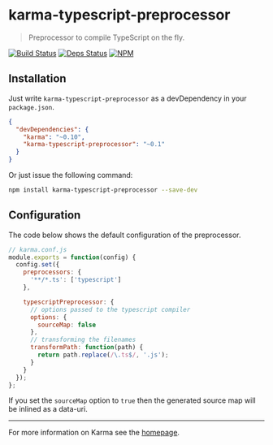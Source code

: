 # karma-typescript-preprocessor

> Preprocessor to compile TypeScript on the fly.

[![Build Status][buildstatus]][buildstatusurl] [![Deps Status][depstatus]][depstatusurl]
[![NPM][npm]](https://nodei.co/npm/karma-typescript-preprocessor/)

## Installation

Just write `karma-typescript-preprocessor` as a devDependency in your `package.json`.
```json
{
  "devDependencies": {
    "karma": "~0.10",
    "karma-typescript-preprocessor": "~0.1"
  }
}
```

Or just issue the following command:
```bash
npm install karma-typescript-preprocessor --save-dev
```

## Configuration

The code below shows the default configuration of the preprocessor.
```js
// karma.conf.js
module.exports = function(config) {
  config.set({
    preprocessors: {
      '**/*.ts': ['typescript']
    },

    typescriptPreprocessor: {
      // options passed to the typescript compiler
      options: {
        sourceMap: false
      },
      // transforming the filenames
      transformPath: function(path) {
        return path.replace(/\.ts$/, '.js');
      }
    }
  });
};
```

If you set the `sourceMap` option to `true` then the generated source map will be inlined as a data-uri.

----

For more information on Karma see the [homepage].

[homepage]: http://karma-runner.github.com
[npm]: https://nodei.co/npm/karma-typescript-preprocessor.png?downloads=true&stars=true
[buildstatus]: https://drone.io/github.com/sergeyt/karma-typescript-preprocessor/status.png
[buildstatusurl]: https://drone.io/github.com/sergeyt/karma-typescript-preprocessor/latest
[depstatus]: https://david-dm.org/sergeyt/karma-typescript-preprocessor.png
[depstatusurl]: https://david-dm.org/sergeyt/karma-typescript-preprocessor
